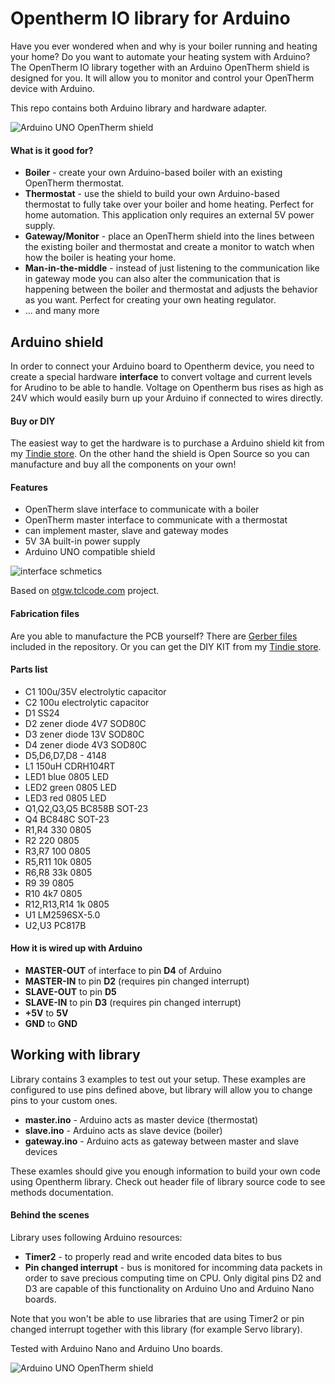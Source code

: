 # Opentherm IO library for Arduino

Have you ever wondered when and why is your boiler running and heating your home? Do you want to automate your heating system with Arduino? The OpenTherm IO library together with an Arduino OpenTherm shield is designed for you. It will allow you to monitor and control your OpenTherm device with Arduino.

This repo contains both Arduino library and hardware adapter.

![Arduino UNO OpenTherm shield](https://raw.githubusercontent.com/jpraus/arduino-opentherm/master/doc/otshield.jpg)

#### What is it good for? ####

- **Boiler** - create your own Arduino-based boiler with an existing OpenTherm thermostat.
- **Thermostat** - use the shield to build your own Arduino-based thermostat to fully take over your boiler and home heating. Perfect for home automation. This application only requires an external 5V power supply.
- **Gateway/Monitor** - place an OpenTherm shield into the lines between the existing boiler and thermostat and create a monitor to watch when how the boiler is heating your home.
- **Man-in-the-middle** -  instead of just listening to the communication like in gateway mode you can also alter the communication that is happening between the boiler and thermostat and adjusts the behavior as you want. Perfect for creating your own heating regulator.
- ... and many more

## Arduino shield ##

In order to connect your Arduino board to Opentherm device, you need to create a special hardware **interface** to convert voltage and current levels for Arudino to be able to handle. Voltage on Opentherm bus rises as high as 24V which would easily burn up your Arduino if connected to wires directly.

#### Buy or DIY ####

The easiest way to get the hardware is to purchase a Arduino shield kit from my [Tindie store](https://www.tindie.com/products/jiripraus/opentherm-arduino-shield-diy-kit). On the other hand the shield is Open Source so you can manufacture and buy all the components on your own!

#### Features ####

- OpenTherm slave interface to communicate with a boiler
- OpenTherm master interface to communicate with a thermostat
- can implement master, slave and gateway modes
- 5V 3A built-in power supply
- Arduino UNO compatible shield

![interface schmetics](https://raw.githubusercontent.com/jpraus/arduino-opentherm/master/doc/shield-schema-doc.png)

Based on [otgw.tclcode.com](http://otgw.tclcode.com) project.

#### Fabrication files ####

Are you able to manufacture the PCB yourself? There are [Gerber files](gerber/) included in the repository. Or you can get the DIY KIT from my [Tindie store](https://www.tindie.com/products/jiripraus/opentherm-arduino-shield-diy-kit).

#### Parts list ####

- C1 100u/35V electrolytic capacitor
- C2 100u electrolytic capacitor
- D1 SS24
- D2 zener diode 4V7 SOD80C
- D3 zener diode 13V SOD80C
- D4 zener diode 4V3 SOD80C
- D5,D6,D7,D8 - 4148
- L1 150uH CDRH104RT
- LED1 blue 0805 LED
- LED2 green 0805 LED
- LED3 red 0805 LED
- Q1,Q2,Q3,Q5 BC858B SOT-23
- Q4 BC848C SOT-23
- R1,R4 330 0805
- R2 220 0805
- R3,R7 100 0805
- R5,R11 10k 0805
- R6,R8 33k 0805
- R9 39 0805
- R10 4k7 0805
- R12,R13,R14 1k 0805
- U1 LM2596SX-5.0
- U2,U3 PC817B 

#### How it is wired up with Arduino ####

- **MASTER-OUT** of interface to pin **D4** of Arduino
- **MASTER-IN** to pin **D2** (requires pin changed interrupt)
- **SLAVE-OUT** to pin **D5**
- **SLAVE-IN** to pin **D3** (requires pin changed interrupt)
- **+5V** to **5V**
- **GND** to **GND**

## Working with library ##

Library contains 3 examples to test out your setup. These examples are configured to use pins defined above, but library will allow you to change pins to your custom ones.

- **master.ino** - Arduino acts as master device (thermostat)
- **slave.ino** - Arduino acts as slave device (boiler)
- **gateway.ino** - Arduino acts as gateway between master and slave devices

These examles should give you enough information to build your own code using Opentherm library. Check out header file of library source code to see methods documentation.

#### Behind the scenes ####

Library uses following Arduino resources:

- **Timer2** - to properly read and write encoded data bites to bus
- **Pin changed interrupt** - bus is monitored for incomming data packets in order to save precious computing time on CPU. Only digital pins D2 and D3 are capable of this functionality on Arduino Uno and Arduino Nano boards.

Note that you won't be able to use libraries that are using Timer2 or pin changed interrupt together with this library (for example Servo library).

Tested with Arduino Nano and Arduino Uno boards.

![Arduino UNO OpenTherm shield](https://raw.githubusercontent.com/jpraus/arduino-opentherm/master/doc/otshield_with_thermostat.JPG)

